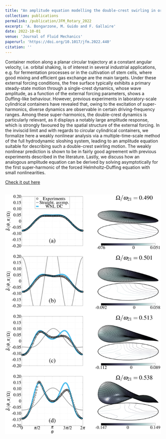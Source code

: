```yaml
---
title: "An amplitude equation modelling the double-crest swirling in orbital-shaken cylindrical containers"
collection: publications
permalink: /publication/JFM_Rotary_2022
excerpt: 'A. Bongarzone, M. Guido and F. Gallaire'
date: 2022-10-01
venue: 'Journal of Fluid Mechanics'
paperurl: 'https://doi.org/10.1017/jfm.2022.440'
citation: ''
---
```

Container motion along a planar circular trajectory at a constant angular velocity, i.e. orbital shaking, is of interest in several industrial applications, e.g. for fermentation processes or in the cultivation of stem cells, where good mixing and efficient gas exchange are the main targets. Under these external forcing conditions, the free surface typically exhibits a primary steady-state motion through a single-crest dynamics, whose wave amplitude, as a function of the external forcing parameters, shows a Duffing-like behaviour. However, previous experiments in laboratory-scale cylindrical containers have revealed that, owing to the excitation of super-harmonics, diverse dynamics are observable in certain driving-frequency ranges. Among these super-harmonics, the double-crest dynamics is particularly relevant, as it displays a notably large amplitude response, which is strongly favoured by the spatial structure of the external forcing. In the inviscid limit and with regards to circular cylindrical containers, we formalize here a weakly nonlinear analysis via a multiple-time-scale method of the full hydrodynamic sloshing system, leading to an amplitude equation suitable for describing such a double-crest swirling motion. The weakly nonlinear prediction is shown to be in fairly good agreement with previous experiments described in the literature. Lastly, we discuss how an analogous amplitude equation can be derived by solving asymptotically for the first super-harmonic of the forced Helmholtz–Duffing equation with small nonlinearities.

[Check it out here](http://Alessandro-Bongarzone.github.io/files/JFM_An_amplitude_equation_modelling_the_double_crest_swirling_in_orbital_shaken_cylindrical_containers.pdf)

<br/><img src='/images/JFM_Rotary_2022_GA.pdf'>
